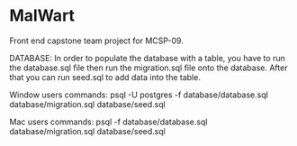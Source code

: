 # MalWart
Front end capstone team project for MCSP-09.

DATABASE:
In order to populate the database with a table, you have to run the database.sql file then run the migration.sql file onto the database. After that you can run seed.sql to add data into the table.

Window users commands: psql -U postgres -f database/database.sql
database/migration.sql
database/seed.sql

Mac users commands: psql -f database/database.sql
database/migration.sql
database/seed.sql

